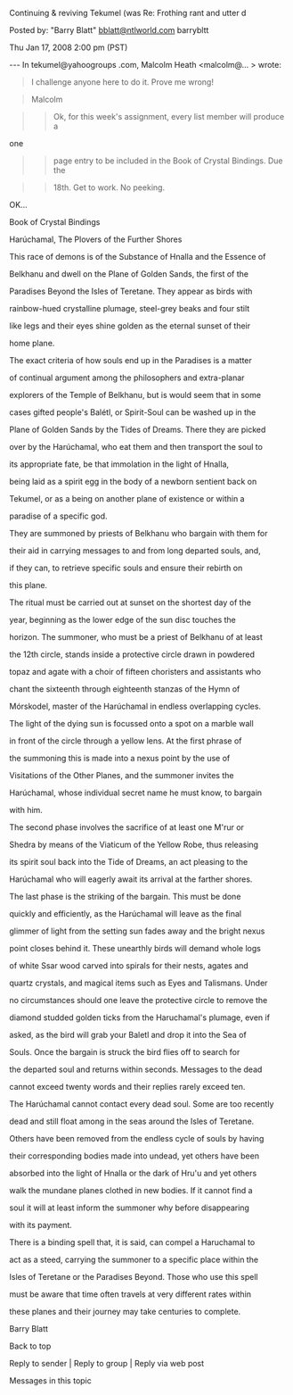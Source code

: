 Continuing & reviving Tekumel (was Re: Frothing rant and utter d

Posted by: "Barry Blatt" bblatt@ntlworld.com barrybltt

Thu Jan 17, 2008 2:00 pm (PST)

--- In tekumel@yahoogroups .com, Malcolm Heath <malcolm@... > wrote:

>

> I challenge anyone here to do it. Prove me wrong!

>

> Malcolm

>

> > Ok, for this week's assignment, every list member will produce a

one

> > page entry to be included in the Book of Crystal Bindings. Due the

> > 18th. Get to work. No peeking.

> >

>

OK...

Book of Crystal Bindings

Harúchamal, The Plovers of the Further Shores

This race of demons is of the Substance of Hnalla and the Essence of

Belkhanu and dwell on the Plane of Golden Sands, the first of the

Paradises Beyond the Isles of Teretane. They appear as birds with

rainbow-hued crystalline plumage, steel-grey beaks and four stilt

like legs and their eyes shine golden as the eternal sunset of their

home plane.

The exact criteria of how souls end up in the Paradises is a matter

of continual argument among the philosophers and extra-planar

explorers of the Temple of Belkhanu, but is would seem that in some

cases gifted people's Balétl, or Spirit-Soul can be washed up in the

Plane of Golden Sands by the Tides of Dreams. There they are picked

over by the Harúchamal, who eat them and then transport the soul to

its appropriate fate, be that immolation in the light of Hnalla,

being laid as a spirit egg in the body of a newborn sentient back on

Tekumel, or as a being on another plane of existence or within a

paradise of a specific god.

They are summoned by priests of Belkhanu who bargain with them for

their aid in carrying messages to and from long departed souls, and,

if they can, to retrieve specific souls and ensure their rebirth on

this plane.

The ritual must be carried out at sunset on the shortest day of the

year, beginning as the lower edge of the sun disc touches the

horizon. The summoner, who must be a priest of Belkhanu of at least

the 12th circle, stands inside a protective circle drawn in powdered

topaz and agate with a choir of fifteen choristers and assistants who

chant the sixteenth through eighteenth stanzas of the Hymn of

Mórskodel, master of the Harúchamal in endless overlapping cycles.

The light of the dying sun is focussed onto a spot on a marble wall

in front of the circle through a yellow lens. At the first phrase of

the summoning this is made into a nexus point by the use of

Visitations of the Other Planes, and the summoner invites the

Harúchamal, whose individual secret name he must know, to bargain

with him.

The second phase involves the sacrifice of at least one M'rur or

Shedra by means of the Viaticum of the Yellow Robe, thus releasing

its spirit soul back into the Tide of Dreams, an act pleasing to the

Harúchamal who will eagerly await its arrival at the farther shores.

The last phase is the striking of the bargain. This must be done

quickly and efficiently, as the Harúchamal will leave as the final

glimmer of light from the setting sun fades away and the bright nexus

point closes behind it. These unearthly birds will demand whole logs

of white Ssar wood carved into spirals for their nests, agates and

quartz crystals, and magical items such as Eyes and Talismans. Under

no circumstances should one leave the protective circle to remove the

diamond studded golden ticks from the Haruchamal's plumage, even if

asked, as the bird will grab your Baletl and drop it into the Sea of

Souls. Once the bargain is struck the bird flies off to search for

the departed soul and returns within seconds. Messages to the dead

cannot exceed twenty words and their replies rarely exceed ten.

The Harúchamal cannot contact every dead soul. Some are too recently

dead and still float among in the seas around the Isles of Teretane.

Others have been removed from the endless cycle of souls by having

their corresponding bodies made into undead, yet others have been

absorbed into the light of Hnalla or the dark of Hru'u and yet others

walk the mundane planes clothed in new bodies. If it cannot find a

soul it will at least inform the summoner why before disappearing

with its payment.

There is a binding spell that, it is said, can compel a Haruchamal to

act as a steed, carrying the summoner to a specific place within the

Isles of Teretane or the Paradises Beyond. Those who use this spell

must be aware that time often travels at very different rates within

these planes and their journey may take centuries to complete.

Barry Blatt

Back to top

Reply to sender | Reply to group | Reply via web post

Messages in this topic